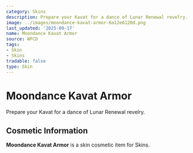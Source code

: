 ```yaml
---
category: Skins
description: Prepare your Kavat for a dance of Lunar Renewal revelry.
image: ../images/moondance-kavat-armor-6a12e6120d.png
last_updated: '2025-09-17'
name: Moondance Kavat Armor
source: WFCD
tags:
- Skin
- Skins
tradable: false
type: Skin
---
```


# Moondance Kavat Armor

Prepare your Kavat for a dance of Lunar Renewal revelry.

## Cosmetic Information

**Moondance Kavat Armor** is a skin cosmetic item for Skins.

